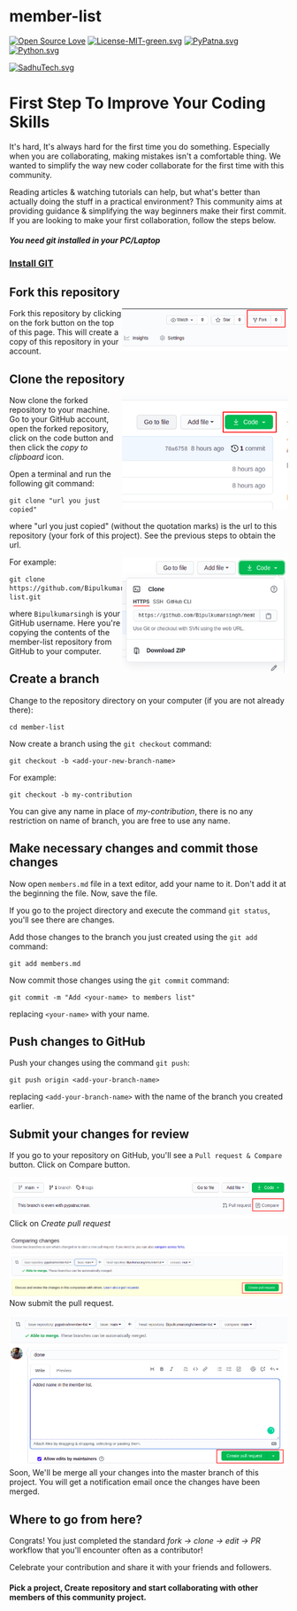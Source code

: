 # member-list

[![Open Source Love](https://badges.frapsoft.com/os/v1/open-source.svg?v=103)](https://github.com/pypatna/member-list)
[![License-MIT-green.svg](https://img.shields.io/badge/License-MIT-green.svg)](https://opensource.org/licenses/MIT)
[![PyPatna.svg](https://img.shields.io/badge/PyPatna-Members-blue)](https://pypatna.github.io/)
[![Python.svg](https://img.shields.io/badge/Python-3.6%2B-green)](https://www.python.org/)

[![SadhuTech.svg](https://img.shields.io/badge/SadhuTech-sponsor-orange)](https://sadhutech.com/)

# First Step To Improve Your Coding Skills

It's hard, It's always hard for the first time you do something. Especially when you are collaborating, making mistakes isn't a comfortable thing. We wanted to simplify the way new coder collaborate for the first time with this community.

Reading articles & watching tutorials can help, but what's better than actually doing the stuff in a practical environment? This community aims at providing guidance & simplifying the way beginners make their first commit. If you are looking to make your first collaboration, follow the steps below.



#### *You need git installed in your PC/Laptop*

#### [<h3>Install GIT</h3>](https://git-scm.com/)

## Fork this repository

<img align="right" width="300" src="assets/fork.png" alt="fork this repository" />

Fork this repository by clicking on the fork button on the top of this page.
This will create a copy of this repository in your account.

## Clone the repository

<img align="right" width="300" src="assets/clone.png" alt="clone this repository" />

Now clone the forked repository to your machine. Go to your GitHub account, open the forked repository, click on the code button and then click the *copy to clipboard* icon.

Open a terminal and run the following git command:

```
git clone "url you just copied"
```
where "url you just copied" (without the quotation marks) is the url to this repository (your fork of this project). See the previous steps to obtain the url.



<img align="right" width="300" src="assets/copy-to-clipboard.png" alt="copy URL to clipboard" />

For example:
```
git clone https://github.com/Bipulkumarsingh/member-list.git
```
where `Bipulkumarsingh` is your GitHub username. Here you're copying the contents of the member-list repository from GitHub to your computer.

## Create a branch

Change to the repository directory on your computer (if you are not already there):

```
cd member-list
```
Now create a branch using the `git checkout` command:
```
git checkout -b <add-your-new-branch-name>
```

For example:
```
git checkout -b my-contribution
```
You can give any name in place of *my-contribution*, there is no any restriction on name of branch, you are free to use any name.

## Make necessary changes and commit those changes

Now open `members.md` file in a text editor, add your name to it. Don't add it at the beginning the file. Now, save the file.


If you go to the project directory and execute the command `git status`, you'll see there are changes.


Add those changes to the branch you just created using the `git add` command:

```
git add members.md
```

Now commit those changes using the `git commit` command:
```
git commit -m "Add <your-name> to members list"
```
replacing `<your-name>` with your name.

## Push changes to GitHub

Push your changes using the command `git push`:
```
git push origin <add-your-branch-name>
```
replacing `<add-your-branch-name>` with the name of the branch you created earlier.


## Submit your changes for review

If you go to your repository on GitHub, you'll see a  `Pull request & Compare` button. Click on Compare button.

<img style="float: right;" src="assets/compare-and-pull.png" alt="create a pull request" />

Click on *Create pull request*

<img style="float: right;" src="assets/pull-request.png" alt="submit pull request" />

Now submit the pull request.

<img style="float: right;" src="assets/submit-pull-request.png" alt="submit pull request" />

Soon, We'll be merge all your changes into the master branch of this project. You will get a notification email once the changes have been merged.

## Where to go from here?

Congrats!  You just completed the standard _fork -> clone -> edit -> PR_ workflow that you'll encounter often as a contributor!

Celebrate your contribution and share it with your friends and followers.

#### Pick a project, Create repository and start collaborating with other members of this community project.







